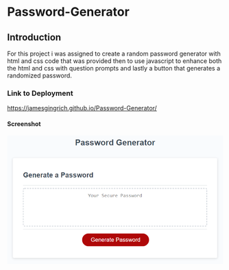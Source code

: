 # Password-Generator
## Introduction
For this project i was assigned to create a random password generator with html and css code that was provided then to use javascript to enhance both the html and css with question prompts and lastly a button that generates a randomized password.
### Link to Deployment
https://jamesgingrich.github.io/Password-Generator/
#### Screenshot
![Screenshot](password-generator.png)
